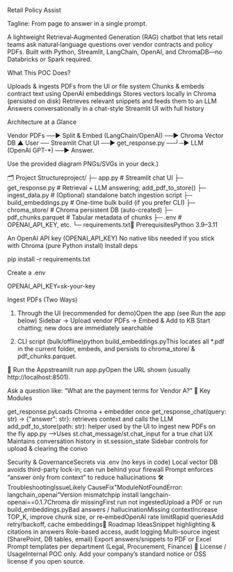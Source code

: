 Retail Policy Assist

Tagline: From page to answer in a single prompt.

A lightweight Retrieval‑Augmented Generation (RAG) chatbot that lets retail teams ask natural‑language questions over vendor contracts and policy PDFs. Built with Python, Streamlit, LangChain, OpenAI, and ChromaDB—no Databricks or Spark required.

What This POC Does?

Uploads & ingests PDFs from the UI or file system
Chunks & embeds contract text using OpenAI embeddings
Stores vectors locally in Chroma (persisted on disk)
Retrieves relevant snippets and feeds them to an LLM
Answers conversationally in a chat-style Streamlit UI with full history

Architecture at a Glance

Vendor PDFs  ──► Split & Embed (LangChain/OpenAI) ──► Chroma Vector DB
                                                ▲
User ── Streamlit Chat UI ──► get_response.py ──┘─► LLM (OpenAI GPT-*) ──► Answer. 

Use the provided diagram PNGs/SVGs in your deck.)

🗂 Project Structureproject/
├─ app.py                 # Streamlit chat UI
├─ get_response.py        # Retrieval + LLM answering; add_pdf_to_store()
├─ ingest_data.py         # (Optional) standalone batch ingestion script
├─ build_embeddings.py    # One-time bulk build (if you prefer CLI)
├─ chroma_store/          # Chroma persistent DB (auto-created)
├─ pdf_chunks.parquet     # Tabular metadata of chunks
├─ .env                   # OPENAI_API_KEY, etc.
└─ requirements.txt🔧 PrerequisitesPython 3.9–3.11

An OpenAI API key (OPENAI_API_KEY)
No native libs needed if you stick with Chroma (pure Python install)
Install deps

pip install -r requirements.txt

Create a .env

OPENAI_API_KEY=sk-your-key 

Ingest PDFs (Two Ways)

1. Through the UI (recommended for demo)Open the app (see Run the app below)
Sidebar → Upload vendor PDFs → Embed & Add to KB
Start chatting; new docs are immediately searchable

2. CLI script (bulk/offline)python build_embeddings.pyThis locates all *.pdf in the current folder, embeds, and persists to chroma_store/ & pdf_chunks.parquet.

💬 Run the Appstreamlit run app.pyOpen the URL shown (usually http://localhost:8501). 

Ask a question like:
“What are the payment terms for Vendor A?”
🧩 Key Modules

get_response.pyLoads Chroma + embedder once
get_response_chat(query: str) -> {"answer": str}: retrieves context and calls the LLM
add_pdf_to_store(path: str): helper used by the UI to ingest new PDFs on the fly
app.py -->Uses st.chat_message/st.chat_input for a true chat UX
Maintains conversation history in st.session_state
Sidebar controls for upload & clearing the convo

Security & GovernanceSecrets via .env (no keys in code)
Local vector DB avoids third-party lock-in; can run behind your firewall
Prompt enforces “answer only from context” to reduce hallucinations
🛠 TroubleshootingIssueLikely CauseFix"ModuleNotFoundError: langchain_openai"Version mismatchpip install langchain-openai==0.1.7Chroma dir missingFirst run not ingestedUpload a PDF or run build_embeddings.pyBad answers / hallucinationMissing contextIncrease TOP_K, improve chunk size, or re‑embedOpenAI rate limitRapid queriesAdd retry/backoff, cache embeddings🧭 Roadmap IdeasSnippet highlighting & citations in answers
Role-based access, audit logging
Multi-source ingest (SharePoint, DB tables, email)
Export answers/snippets to PDF or Excel
Prompt templates per department (Legal, Procurement, Finance)
📄 License / UsageInternal POC only. Add your company’s standard notice or OSS license if you open source.